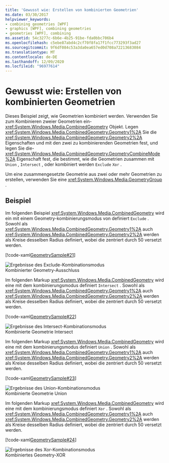 ```yaml
---
title: 'Gewusst wie: Erstellen von kombinierten Geometrien'
ms.date: 03/30/2017
helpviewer_keywords:
- combining geometries [WPF]
- graphics [WPF], combining geometries
- geometries [WPF], combining
ms.assetid: 54c3277c-6b6e-4b25-91be-fda0bbc706b4
ms.openlocfilehash: c5ebe87abd4c2cf70f8fa17f1fcc773293f3ad27
ms.sourcegitcommit: 9f6df084c53a3da0ea657ed0d708a72213683084
ms.translationtype: MT
ms.contentlocale: de-DE
ms.lasthandoff: 12/09/2020
ms.locfileid: "96977614"
---
```

# <a name="how-to-create-a-combined-geometry"></a>Gewusst wie: Erstellen von kombinierten Geometrien
Dieses Beispiel zeigt, wie Geometrien kombiniert werden. Verwenden Sie zum Kombinieren zweier Geometrien ein- <xref:System.Windows.Media.CombinedGeometry> Objekt. Legen <xref:System.Windows.Media.CombinedGeometry.Geometry1%2A> Sie die <xref:System.Windows.Media.CombinedGeometry.Geometry2%2A> Eigenschaften und mit den zwei zu kombinierenden Geometrien fest, und legen Sie die- <xref:System.Windows.Media.CombinedGeometry.GeometryCombineMode%2A> Eigenschaft fest, die bestimmt, wie die Geometrien zusammen mit `Union` , `Intersect` , oder kombiniert werden `Exclude` `Xor` .  
  
 Um eine zusammengesetzte Geometrie aus zwei oder mehr Geometrien zu erstellen, verwenden Sie eine <xref:System.Windows.Media.GeometryGroup> .  
  
## <a name="example"></a>Beispiel  
 Im folgenden Beispiel <xref:System.Windows.Media.CombinedGeometry> wird ein mit einem Geometry-kombinierungsmodus von definiert `Exclude` .  Sowohl als <xref:System.Windows.Media.CombinedGeometry.Geometry1%2A> auch <xref:System.Windows.Media.CombinedGeometry.Geometry2%2A> werden als Kreise desselben Radius definiert, wobei die zentriert durch 50 versetzt werden.  
  
 [!code-xaml[GeometrySample#21](~/samples/snippets/csharp/VS_Snippets_Wpf/GeometrySample/CS/combininggeometriesexample.xaml#21)]  
  
 ![Ergebnisse des Exclude-Kombinationsmodus](./media/mil-task-combined-geometry-exclude.PNG "mil_task_combined_geometry_exclude")  
Kombinierter Geometry-Ausschluss  
  
 Im folgenden Markup <xref:System.Windows.Media.CombinedGeometry> wird eine mit dem kombinierungsmodus definiert `Intersect` .  Sowohl als <xref:System.Windows.Media.CombinedGeometry.Geometry1%2A> auch <xref:System.Windows.Media.CombinedGeometry.Geometry2%2A> werden als Kreise desselben Radius definiert, wobei die zentriert durch 50 versetzt werden.  
  
 [!code-xaml[GeometrySample#22](~/samples/snippets/csharp/VS_Snippets_Wpf/GeometrySample/CS/combininggeometriesexample.xaml#22)]  
  
 ![Ergebnisse des Intersect-Kombinationsmodus](./media/mil-task-combined-geometry-intersect.PNG "mil_task_combined_geometry_intersect")  
Kombinierte Geometrie Intersect  
  
 Im folgenden Markup <xref:System.Windows.Media.CombinedGeometry> wird eine mit dem kombinierungsmodus definiert `Union` .  Sowohl als <xref:System.Windows.Media.CombinedGeometry.Geometry1%2A> auch <xref:System.Windows.Media.CombinedGeometry.Geometry2%2A> werden als Kreise desselben Radius definiert, wobei die zentriert durch 50 versetzt werden.  
  
 [!code-xaml[GeometrySample#23](~/samples/snippets/csharp/VS_Snippets_Wpf/GeometrySample/CS/combininggeometriesexample.xaml#23)]  
  
 ![Ergebnisse des Union-Kombinationsmodus](./media/mil-task-combined-geometry-union.PNG "mil_task_combined_geometry_union")  
Kombinierte Geometrie Union  
  
 Im folgenden Markup <xref:System.Windows.Media.CombinedGeometry> wird eine mit dem kombinierungsmodus definiert `Xor` .  Sowohl als <xref:System.Windows.Media.CombinedGeometry.Geometry1%2A> auch <xref:System.Windows.Media.CombinedGeometry.Geometry2%2A> werden als Kreise desselben Radius definiert, wobei die zentriert durch 50 versetzt werden.  
  
 [!code-xaml[GeometrySample#24](~/samples/snippets/csharp/VS_Snippets_Wpf/GeometrySample/CS/combininggeometriesexample.xaml#24)]  
  
 ![Ergebnisse des Xor-Kombinationsmodus](./media/mil-task-combined-geometry-xor.PNG "mil_task_combined_geometry_xor")  
Kombiniertes Geometry-XOR
